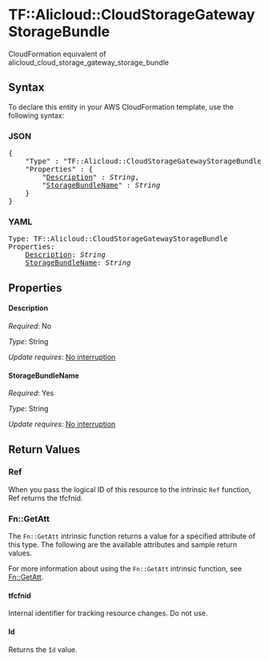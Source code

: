 # TF::Alicloud::CloudStorageGatewayStorageBundle

CloudFormation equivalent of alicloud_cloud_storage_gateway_storage_bundle

## Syntax

To declare this entity in your AWS CloudFormation template, use the following syntax:

### JSON

<pre>
{
    "Type" : "TF::Alicloud::CloudStorageGatewayStorageBundle",
    "Properties" : {
        "<a href="#description" title="Description">Description</a>" : <i>String</i>,
        "<a href="#storagebundlename" title="StorageBundleName">StorageBundleName</a>" : <i>String</i>
    }
}
</pre>

### YAML

<pre>
Type: TF::Alicloud::CloudStorageGatewayStorageBundle
Properties:
    <a href="#description" title="Description">Description</a>: <i>String</i>
    <a href="#storagebundlename" title="StorageBundleName">StorageBundleName</a>: <i>String</i>
</pre>

## Properties

#### Description

_Required_: No

_Type_: String

_Update requires_: [No interruption](https://docs.aws.amazon.com/AWSCloudFormation/latest/UserGuide/using-cfn-updating-stacks-update-behaviors.html#update-no-interrupt)

#### StorageBundleName

_Required_: Yes

_Type_: String

_Update requires_: [No interruption](https://docs.aws.amazon.com/AWSCloudFormation/latest/UserGuide/using-cfn-updating-stacks-update-behaviors.html#update-no-interrupt)

## Return Values

### Ref

When you pass the logical ID of this resource to the intrinsic `Ref` function, Ref returns the tfcfnid.

### Fn::GetAtt

The `Fn::GetAtt` intrinsic function returns a value for a specified attribute of this type. The following are the available attributes and sample return values.

For more information about using the `Fn::GetAtt` intrinsic function, see [Fn::GetAtt](https://docs.aws.amazon.com/AWSCloudFormation/latest/UserGuide/intrinsic-function-reference-getatt.html).

#### tfcfnid

Internal identifier for tracking resource changes. Do not use.

#### Id

Returns the <code>Id</code> value.

